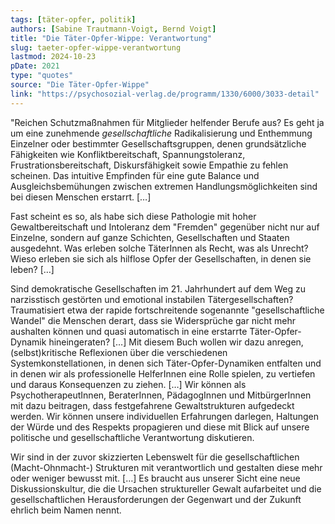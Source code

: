 ```yaml
---
tags: [täter-opfer, politik]
authors: [Sabine Trautmann-Voigt, Bernd Voigt]
title: "Die Täter-Opfer-Wippe: Verantwortung"
slug: taeter-opfer-wippe-verantwortung
lastmod: 2024-10-23
pDate: 2021
type: "quotes"
source: "Die Täter-Opfer-Wippe"
link: "https://psychosozial-verlag.de/programm/1330/6000/3033-detail"
---
```


"Reichen Schutzmaßnahmen für Mitglieder helfender Berufe aus? Es geht ja um eine zunehmende *gesellschaftliche* Radikalisierung und Enthemmung Einzelner oder bestimmter Gesellschaftsgruppen, denen grundsätzliche Fähigkeiten wie Konfliktbereitschaft, Spannungstoleranz, Frustrationsbereitschaft, Diskursfähigkeit sowie Empathie zu fehlen scheinen. Das intuitive Empfinden für eine gute Balance und Ausgleichsbemühungen zwischen extremen Handlungsmöglichkeiten sind bei diesen Menschen erstarrt. […]

Fast scheint es so, als habe sich diese Pathologie mit hoher Gewaltbereitschaft und Intoleranz dem "Fremden" gegenüber nicht nur auf Einzelne, sondern auf ganze Schichten, Gesellschaften und Staaten ausgedehnt. Was erleben solche TäterInnen als Recht, was als Unrecht? Wieso erleben sie sich als hilflose Opfer der Gesellschaften, in denen sie leben? […]

Sind demokratische Gesellschaften im 21. Jahrhundert auf dem Weg zu narzisstisch gestörten und emotional instabilen Tätergesellschaften? Traumatisiert etwa der rapide fortschreitende sogenannte "gesellschaftliche Wandel" die Menschen derart, dass sie Widersprüche gar nicht mehr aushalten können und quasi automatisch in eine erstarrte Täter-Opfer-Dynamik hineingeraten? […] Mit diesem Buch wollen wir dazu anregen, (selbst)kritische Reflexionen über die verschiedenen Systemkonstellationen, in denen sich Täter-Opfer-Dynamiken entfalten und in denen wir als professionelle HelferInnen eine Rolle spielen, zu vertiefen und daraus Konsequenzen zu ziehen. […] Wir können als PsychotherapeutInnen, BeraterInnen, PädagogInnen und MitbürgerInnen mit dazu beitragen, dass festgefahrene Gewaltstrukturen aufgedeckt werden. Wir können unsere individuellen Erfahrungen darlegen, Haltungen der Würde und des Respekts propagieren und diese mit Blick auf unsere politische und gesellschaftliche Verantwortung diskutieren.

Wir sind in der zuvor skizzierten Lebenswelt für die gesellschaftlichen (Macht-Ohnmacht-) Strukturen mit verantwortlich und gestalten diese mehr oder weniger bewusst mit. […] Es braucht aus unserer Sicht eine neue Diskussionskultur, die die Ursachen struktureller Gewalt aufarbeitet und die gesellschaftlichen Herausforderungen der Gegenwart und der Zukunft ehrlich beim Namen nennt.